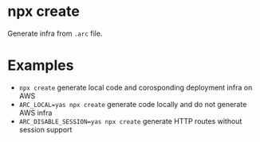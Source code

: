 # npx create

Generate infra from `.arc` file.

# Examples

- `npx create` generate local code and corosponding deployment infra on AWS
- `ARC_LOCAL=yas npx create` generate code locally and do not generate AWS infra
- `ARC_DISABLE_SESSION=yas npx create` generate HTTP routes without session support
